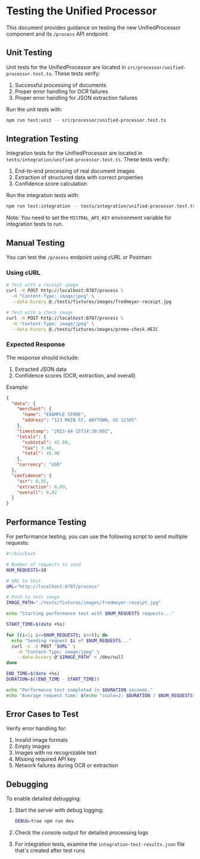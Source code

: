 # Testing the Unified Processor

This document provides guidance on testing the new UnifiedProcessor component and its `/process` API endpoint.

## Unit Testing

Unit tests for the UnifiedProcessor are located in `src/processor/unified-processor.test.ts`. These tests verify:

1. Successful processing of documents
2. Proper error handling for OCR failures
3. Proper error handling for JSON extraction failures

Run the unit tests with:

```bash
npm run test:unit -- src/processor/unified-processor.test.ts
```

## Integration Testing

Integration tests for the UnifiedProcessor are located in `tests/integration/unified-processor.test.ts`. These tests verify:

1. End-to-end processing of real document images
2. Extraction of structured data with correct properties
3. Confidence score calculation

Run the integration tests with:

```bash
npm run test:integration -- tests/integration/unified-processor.test.ts
```

Note: You need to set the `MISTRAL_API_KEY` environment variable for integration tests to run.

## Manual Testing

You can test the `/process` endpoint using cURL or Postman:

### Using cURL

```bash
# Test with a receipt image
curl -X POST http://localhost:8787/process \
  -H "Content-Type: image/jpeg" \
  --data-binary @./tests/fixtures/images/fredmeyer-receipt.jpg

# Test with a check image
curl -X POST http://localhost:8787/process \
  -H "Content-Type: image/jpeg" \
  --data-binary @./tests/fixtures/images/promo-check.HEIC
```

### Expected Response

The response should include:

1. Extracted JSON data
2. Confidence scores (OCR, extraction, and overall)

Example:

```json
{
  "data": {
    "merchant": {
      "name": "EXAMPLE STORE",
      "address": "123 MAIN ST, ANYTOWN, US 12345"
    },
    "timestamp": "2023-04-15T14:30:00Z",
    "totals": {
      "subtotal": 42.50,
      "tax": 3.40,
      "total": 45.90
    },
    "currency": "USD"
  },
  "confidence": {
    "ocr": 0.95,
    "extraction": 0.89,
    "overall": 0.92
  }
}
```

## Performance Testing

For performance testing, you can use the following script to send multiple requests:

```bash
#!/bin/bash

# Number of requests to send
NUM_REQUESTS=10

# URL to test
URL="http://localhost:8787/process"

# Path to test image
IMAGE_PATH="./tests/fixtures/images/fredmeyer-receipt.jpg"

echo "Starting performance test with $NUM_REQUESTS requests..."

START_TIME=$(date +%s)

for ((i=1; i<=$NUM_REQUESTS; i++)); do
  echo "Sending request $i of $NUM_REQUESTS..."
  curl -s -X POST "$URL" \
    -H "Content-Type: image/jpeg" \
    --data-binary @"$IMAGE_PATH" > /dev/null
done

END_TIME=$(date +%s)
DURATION=$((END_TIME - START_TIME))

echo "Performance test completed in $DURATION seconds."
echo "Average request time: $(echo "scale=2; $DURATION / $NUM_REQUESTS" | bc) seconds"
```

## Error Cases to Test

Verify error handling for:

1. Invalid image formats
2. Empty images
3. Images with no recognizable text
4. Missing required API key
5. Network failures during OCR or extraction

## Debugging

To enable detailed debugging:

1. Start the server with debug logging:
   ```bash
   DEBUG=true npm run dev
   ```

2. Check the console output for detailed processing logs

3. For integration tests, examine the `integration-test-results.json` file that's created after test runs